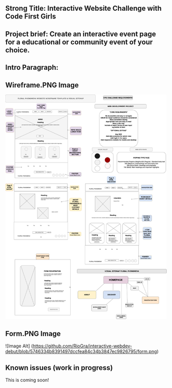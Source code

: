 <!---Name of Project ---->
## Strong Title: Interactive Website Challenge with Code First Girls
<!--One liner what it does-->
## Project brief: Create an interactive event page for a educational or community event of your choice.
<!---What the project is--->

## Intro Paragraph:
<!--Waht it does-->

<!--How it is used-->

<!---Visual Helper or Diagram--->

## Wireframe.PNG Image
![Image Alt](https://github.com/RioGra/interactive-webdev-debut/blob/6510e1dd9817a60c00969cd1c07913b7f7ee15a8/wireframe.gr.draw.io.png)

## Form.PNG Image
![Image Alt] (https://github.com/RioGra/interactive-webdev-debut/blob/5746334b8391497dccfea84c34b3847ec9826795/form.png)



<!---Know issues (work in progress)--->
## Known issues (work in progress)
This is coming soon!
